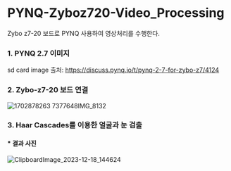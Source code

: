 # PYNQ-Zyboz720-Video_Processing

Zybo z7-20 보드로 PYNQ 사용하여 영상처리를 수행한다.


### 1. PYNQ 2.7 이미지
sd card image 출처:
<https://discuss.pynq.io/t/pynq-2-7-for-zybo-z7/4124>


### 2. Zybo-z7-20 보드 연결


![1702878263 7377648IMG_8132](https://github.com/bimbimbab123/PYNQ-Zyboz720-Video_Processing/assets/154115694/eaa1905a-3151-4ee5-9278-f681530b161f)


### 3. Haar Cascades를 이용한 얼굴과 눈 검출

#### * 결과 사진
![ClipboardImage_2023-12-18_144624](https://github.com/bimbimbab123/PYNQ-Zyboz720-Video_Processing/assets/154115694/48cedf3c-7a7b-44ed-a20c-ee3ff2f2fa32)
